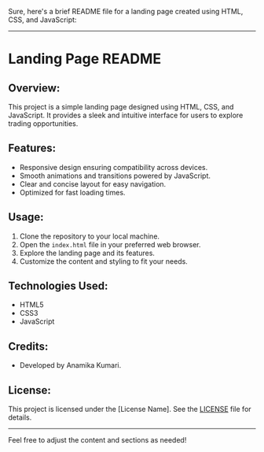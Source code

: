 Sure, here's a brief README file for a landing page created using HTML, CSS, and JavaScript:

---

# Landing Page README

## Overview:
This project is a simple landing page designed using HTML, CSS, and JavaScript. It provides a sleek and intuitive interface for users to explore trading opportunities.

## Features:
- Responsive design ensuring compatibility across devices.
- Smooth animations and transitions powered by JavaScript.
- Clear and concise layout for easy navigation.
- Optimized for fast loading times.

## Usage:
1. Clone the repository to your local machine.
2. Open the `index.html` file in your preferred web browser.
3. Explore the landing page and its features.
4. Customize the content and styling to fit your needs.

## Technologies Used:
- HTML5
- CSS3
- JavaScript

## Credits:
- Developed by Anamika Kumari.

## License:
This project is licensed under the [License Name]. See the [LICENSE](LICENSE) file for details.

---

Feel free to adjust the content and sections as needed!
